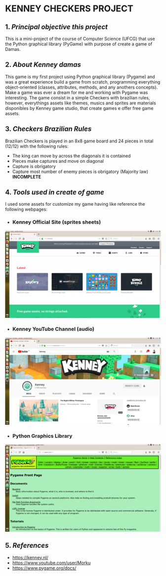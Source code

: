 # **KENNEY CHECKERS PROJECT**
## 1. *Principal objective this project*
This is a mini-project of the course of Computer Science (UFCG) that use the Python graphical library (PyGame) with purpose of create a game of Damas.
## 2. *About Kenney damas*
This game is my first project using Python graphical library (Pygame) and was a great experience build a game from scratch, programming everything object-oriented (classes, attributes, methods, and any anothers concepts). Make a game was ever a dream for me and working with Pygame was interesting.
The game consist in a simple Checkers with brazilian rules, however, everythings assets like themes, musics and sprites are materials disponibles by Kenney game studio, that create games e offer free game assets.
## 3. *Checkers Brazilian Rules*
Brazilian Checkers is played in an 8x8 game board and 24 pieces in total (12/12) with the following rules:
* The king can move by across the diagonals it is contained
* Pieces make captures and move on diagonal
* Capture is obrigatory
* Capture most number of enemy pieces is obrigatory (Majority law) **INCOMPLETE**
## 4. *Tools used in create of game*
I used some assets for customize my game having like reference the following webpages:
* ### Kenney Official Site (sprites sheets)
![Kenney Official Site](references/kenney_site.png)
* ### Kenney YouTube Channel (audio)
![Kenney YouTube Channel](references/kenney_channel.png)
* ### Python Graphics Library
![Pygame Docs](references/python_docs.png)
## 5. *References*
* https://kenney.nl/
* https://www.youtube.com/user/Morku
* https://www.pygame.org/docs/
